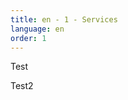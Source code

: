 ```yaml
---
title: en - 1 - Services
language: en
order: 1
---
```

<div class="content-wrapper">
<p class="core-title">Test</p>
<p class="core-text">Test2</p>
</div>